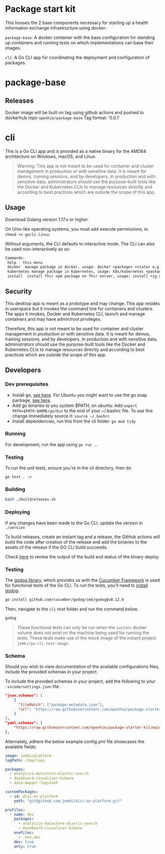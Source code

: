 # Package start kit

This houses the 2 base components necessary for starting up a health information exchange infrastructure using docker:

`package-base`: A docker container with the base configuration for standing up containers and running tests on which implementations can base their images.

`cli`: A Go CLI app for coordinating the deployment and configuration of packages.

# package-base

## Releases

Docker image will be built on tag using github actions and pushed to dockerhub repo `openhie/package-base`
Tag format: '0.0.1'

# cli

This is a Go CLI app and is provided as a native binary for the AMD64 architecture on Windows, macOS, and Linux.

> Warning: This app is not meant to be used for container and cluster management in production or with sensitive data. It is meant for demos, training sessions, and by developers. In production and with sensitive data, administrators should use the purpose-built tools like the Docker and Kubernetes CLIs to manage resources directly and according to best practices which are outside the scope of this app.

## Usage

Download Golang version 1.17.x or higher.

On Unix-like operating systems, you must add execute permissions, ie. `chmod +x gocli-linux`.

Without arguments, the CLI defaults to interactive mode. The CLI can also be used non-interactively as so:

```txt
Commands:
 help   this menu
 docker  manage package in docker, usage: docker <package> <state> e.g. docker core init
 kubernetes manage package in kubernetes, usage: k8s/kubernetes <package> <state>, e.g. k8s core init
 install  install fhir npm package on fhir server, usage: install <ig_url> <fhir_server>, e.g. install https://intrahealth.github.io/simple-hiv-ig/ http://hapi.fhir.org/baseR4
```

## Security

This desktop app is meant as a prototype and may change. This app resides in userspace but it invokes the command line for containers and clusters. The apps it invokes, Docker and Kubernetes CLI, launch and manage containers and may have admin/root privileges.

Therefore, this app is not meant to be used for container and cluster management in production or with sensitive data. It is meant for demos, training sessions, and by developers. In production and with sensitive data, administrators should use the purpose-built tools like the Docker and Kubernetes CLIs to manage resources directly and according to best practices which are outside the scope of this app.

## Developers

### Dev prerequisites

- Install go, [see here](https://golang.org/doc/install). For Ubuntu you might want to use the go snap package, [see here](https://snapcraft.io/install/go/ubuntu).
- Add go binaries to you system \$PATH, on ubuntu: Add `export PATH=$PATH:$HOME/go/bin` to the end of your ~/.bashrc file. To use this change immediately source it: `source ~/.bashrc`
- Install dependencies, run this from the cli folder: `go mod tidy`

### Running

For development, run the app using `go run .`.

### Testing

To run the unit tests, ensure you're in the cli directory, then do

```
go test . -v
```

### Building

```sh
bash ./buildreleases.sh
```

### Deploying

If any changes have been made to the Go CLI, update the version in `./version`

To build releases, create an instant tag and a release, the GitHub actions will build the code after creation of the release and add the binaries to the assets of the release if the GO CLI build succeeds.

Check [here](https://github.com/openhie/instant/actions/new) to review the output of the build and status of the binary deploy.

### Testing

The [godog library](https://github.com/cucumber/godog), which provides us with the [Cucumber Framework](https://cucumber.io/) is used for functional tests of the Go CLI. To run the tests, you'll need to [install godog](https://github.com/cucumber/godog#install).

```bash
go install github.com/cucumber/godog/cmd/godog@v0.12.0
```

Then, navigate to the `cli` root folder and run the command below.

```bash
godog
```

> These functional tests can only be run when the `instant` docker volume does not exist on the machine being used for running the tests. These tests make use of the mock image of the instant project `jembi/go-cli-test-image`.

### Schema

Should you wish to view documentation of the available configurations files, include the provided schemas in your project.
 
To include the provided schemas in your project, add the following to your `.vscode/settings.json` file:

```json
"json.schemas": [
    {
      "fileMatch": ["package-metadata.json"],
      "url": "https://raw.githubusercontent.com/openhie/package-starter-kit/main/schema/package-metadata.schema.json"
    }
],
"yaml.schemas": {
    "https://raw.githubusercontent.com/openhie/package-starter-kit/main/schema/config.schema.json": "config.yml"
},
```

Alternately, adhere the below example config.yml file showcases the available fields:

```yml
image: jembi/platform
logPath: /tmp/logs

packages:
  - analytics-datastore-elastic-search
  - dashboard-visualiser-kibana
  - data-mapper-logstash

customPackages:
  - id: disi-on-platform
    path: "git@github.com:jembi/disi-on-platform.git"

profiles:
  - name: dev
    packages:
      - analytics-datastore-elastic-search
      - dashboard-visualiser-kibana
    envFiles:
      - .env.dev
    dev: true
    only: true
```
